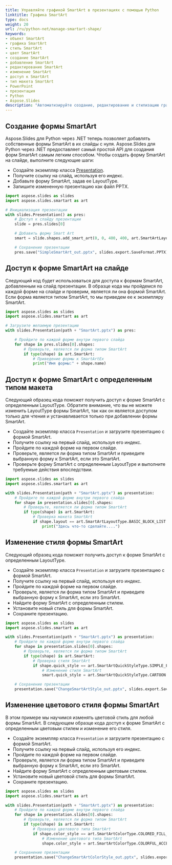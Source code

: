 ```yaml
---
title: Управляйте графикой SmartArt в презентациях с помощью Python
linktitle: Графика SmartArt
type: docs
weight: 20
url: /ru/python-net/manage-smartart-shape/
keywords:
- объект SmartArt
- графика SmartArt
- стиль SmartArt
- цвет SmartArt
- создание SmartArt
- добавление SmartArt
- редактирование SmartArt
- изменение SmartArt
- доступ к SmartArt
- тип макета SmartArt
- PowerPoint
- презентация
- Python
- Aspose.Slides
description: "Автоматизируйте создание, редактирование и стилизацию графики SmartArt в PowerPoint на Python с Aspose.Slides при помощи лаконичных примеров кода и рекомендаций по производительности."
---
```


## **Создание формы SmartArt**
Aspose.Slides для Python через .NET теперь позволяет добавлять собственные формы SmartArt в их слайды с нуля. Aspose.Slides для Python через .NET предоставляет самый простой API для создания форм SmartArt самым легким способом. Чтобы создать форму SmartArt на слайде, выполните следующие шаги:

- Создайте экземпляр класса [Presentation](https://reference.aspose.com/slides/python-net/aspose.slides/presentation/).
- Получите ссылку на слайд, используя его индекс.
- Добавьте форму SmartArt, задав ее LayoutType.
- Запишите измененную презентацию как файл PPTX.

```py
import aspose.slides as slides
import aspose.slides.smartart as art

# Инициализация презентации
with slides.Presentation() as pres:
    # Доступ к слайду презентации
    slide = pres.slides[0]

    # Добавить форму Smart Art
    smart = slide.shapes.add_smart_art(0, 0, 400, 400, art.SmartArtLayoutType.BASIC_BLOCK_LIST)

    # Сохранение презентации
    pres.save("SimpleSmartArt_out.pptx", slides.export.SaveFormat.PPTX)
```



## **Доступ к форме SmartArt на слайде**
Следующий код будет использоваться для доступа к формам SmartArt, добавленным на слайд презентации. В образце кода мы пройдемся по каждой форме на слайде и проверим, является ли она формой SmartArt. Если форма является типом SmartArt, то мы приведем ее к экземпляру SmartArt.

```py
import aspose.slides as slides
import aspose.slides.smartart as art

# Загрузите желаемую презентацию
with slides.Presentation(path + "SmartArt.pptx") as pres:

    # Пройдите по каждой форме внутри первого слайда
    for shape in pres.slides[0].shapes:
        # Проверьте, является ли форма типом SmartArt
        if type(shape) is art.SmartArt:
            # Приведение формы к SmartArtEx
            print("Имя формы:" + shape.name)
```



## **Доступ к форме SmartArt с определенным типом макета**
Следующий образец кода поможет получить доступ к форме SmartArt с определенным LayoutType. Обратите внимание, что вы не можете изменить LayoutType формы SmartArt, так как он является доступом только для чтения и устанавливается только при добавлении формы SmartArt.

- Создайте экземпляр класса `Presentation` и загрузите презентацию с формой SmartArt.
- Получите ссылку на первый слайд, используя его индекс.
- Пройдите по каждой форме на первом слайде.
- Проверьте, является ли форма типом SmartArt и приведите выбранную форму к SmartArt, если это SmartArt.
- Проверьте форму SmartArt с определенным LayoutType и выполните требуемые действия впоследствии.

```py
import aspose.slides as slides
import aspose.slides.smartart as art

with slides.Presentation(path + "SmartArt.pptx") as presentation:
    # Пройдите по каждой форме внутри первого слайда
    for shape in presentation.slides[0].shapes:
        # Проверьте, является ли форма типом SmartArt
        if type(shape) is art.SmartArt:
            # Проверка макета SmartArt
            if shape.layout == art.SmartArtLayoutType.BASIC_BLOCK_LIST:
                print("Здесь что-то сделайте....")
```



## **Изменение стиля формы SmartArt**
Следующий образец кода поможет получить доступ к форме SmartArt с определенным LayoutType.

- Создайте экземпляр класса `Presentation` и загрузите презентацию с формой SmartArt.
- Получите ссылку на первый слайд, используя его индекс.
- Пройдите по каждой форме на первом слайде.
- Проверьте, является ли форма типом SmartArt и приведите выбранную форму к SmartArt, если это SmartArt.
- Найдите форму SmartArt с определенным стилем.
- Установите новый стиль для формы SmartArt.
- Сохраните презентацию.

```py
import aspose.slides as slides
import aspose.slides.smartart as art

with slides.Presentation(path + "SmartArt.pptx") as presentation:
    # Пройдите по каждой форме внутри первого слайда
    for shape in presentation.slides[0].shapes:
        # Проверьте, является ли форма типом SmartArt
        if type(shape) is art.SmartArt:
            # Проверка стиля SmartArt
            if shape.quick_style == art.SmartArtQuickStyleType.SIMPLE_FILL:
                # Изменение стиля SmartArt
                smart.quick_style = art.SmartArtQuickStyleType.CARTOON

    # Сохранение презентации
    presentation.save("ChangeSmartArtStyle_out.pptx", slides.export.SaveFormat.PPTX)
```



## **Изменение цветового стиля формы SmartArt**
В этом примере мы научимся изменять цветовой стиль для любой формы SmartArt. В следующем образце кода доступ к форме SmartArt с определенным цветовым стилем и изменение его стиля.

- Создайте экземпляр класса `Presentation` и загрузите презентацию с формой SmartArt.
- Получите ссылку на первый слайд, используя его индекс.
- Пройдите по каждой форме на первом слайде.
- Проверьте, является ли форма типом SmartArt и приведите выбранную форму к SmartArt, если это SmartArt.
- Найдите форму SmartArt с определенным цветовым стилем.
- Установите новый цветовой стиль для формы SmartArt.
- Сохраните презентацию.

```py
import aspose.slides as slides
import aspose.slides.smartart as art

with slides.Presentation(path + "SmartArt.pptx") as presentation:
    # Пройдите по каждой форме внутри первого слайда
    for shape in presentation.slides[0].shapes:
        # Проверьте, является ли форма типом SmartArt
        if type(shape) is art.SmartArt:
            # Проверка цветового типа SmartArt
            if shape.color_style == art.SmartArtColorType.COLORED_FILL_ACCENT1:
                # Изменение цветового типа SmartArt
                shape.color_style = art.SmartArtColorType.COLORFUL_ACCENT_COLORS

    # Сохранение презентации
    presentation.save("ChangeSmartArtColorStyle_out.pptx", slides.export.SaveFormat.PPTX)
```